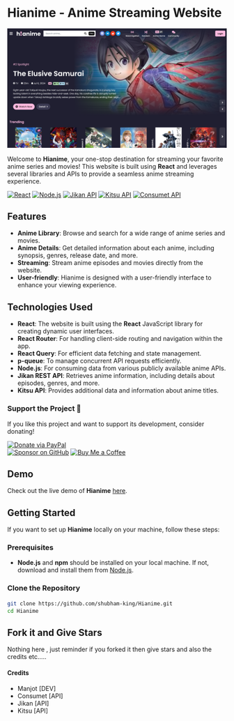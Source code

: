 # Hianime - Anime Streaming Website

![Hianime Banner](public/ss.png)

Welcome to **Hianime**, your one-stop destination for streaming your favorite anime series and movies! This website is built using **React** and leverages several libraries and APIs to provide a seamless anime streaming experience.

[![React](https://img.shields.io/badge/React-61DAFB?logo=react&logoColor=black)](https://reactjs.org/)
[![Node.js](https://img.shields.io/badge/Node.js-339933?logo=node.js&logoColor=white)](https://nodejs.org/)
[![Jikan API](https://img.shields.io/badge/Jikan-222222?logo=python&logoColor=white)](https://jikan.moe/)
[![Kitsu API](https://img.shields.io/badge/Kitsu-ED2E2F?logo=kitsu&logoColor=white)](https://kitsu.io/)
[![Consumet API](https://img.shields.io/badge/Consumet%20API-1F8FFF?logo=api&logoColor=white)](https://www.consumet.org/)

## Features

- **Anime Library**: Browse and search for a wide range of anime series and movies.
- **Anime Details**: Get detailed information about each anime, including synopsis, genres, release date, and more.
- **Streaming**: Stream anime episodes and movies directly from the website.
- **User-friendly**: Hianime is designed with a user-friendly interface to enhance your viewing experience.

## Technologies Used

- **React**: The website is built using the **React** JavaScript library for creating dynamic user interfaces.
- **React Router**: For handling client-side routing and navigation within the app.
- **React Query**: For efficient data fetching and state management.
- **p-queue**: To manage concurrent API requests efficiently.
- **Node.js**: For consuming data from various publicly available anime APIs.
- **Jikan REST API**: Retrieves anime information, including details about episodes, genres, and more.
- **Kitsu API**: Provides additional data and information about anime titles.

### Support the Project 💖

If you like this project and want to support its development, consider donating!

[![Donate via PayPal](https://img.shields.io/badge/Donate-PayPal-009cde?style=for-the-badge&logo=paypal&logoColor=white)](https://wa.me/919771557165?text=Hey,+Dear+I+want+to+donate+something+)  
[![Sponsor on GitHub](https://img.shields.io/badge/Sponsor-GitHub-171515?style=for-the-badge&logo=github-sponsors&logoColor=white)]([https://github.com/sponsors/shubham-kin](https://wa.me/919771557165?text=Hey,+Dear+I+want+to+donate+something+))  
[![Buy Me a Coffee](https://img.shields.io/badge/Buy%20Me%20a%20Coffee-Support-orange?style=for-the-badge&logo=buymeacoffee&logoColor=white)](https://wa.me/919771557165?text=Hey,+Dear+I+want+to+donate+something+)


## Demo

Check out the live demo of **Hianime** [here](https://1xanimes.org).

## Getting Started

If you want to set up **Hianime** locally on your machine, follow these steps:

### Prerequisites

- **Node.js** and **npm** should be installed on your local machine. If not, download and install them from [Node.js](https://nodejs.org/).

### Clone the Repository

```bash
git clone https://github.com/shubham-king/Hianime.git
cd Hianime
```

## Fork it and Give Stars 
Nothing here , just reminder if you forked it then give stars and also the credits etc.....

#### Credits 
- Manjot [DEV]
- Consumet [API]
- Jikan [API]
- Kitsu [API]
